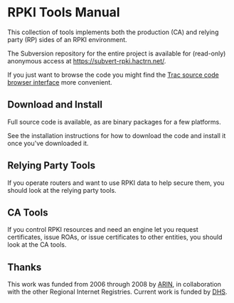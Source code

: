 # RPKI Tools Manual

This collection of tools implements both the production (CA) and relying party
(RP) sides of an RPKI environment.

The Subversion repository for the entire project is available for (read-only)
anonymous access at <https://subvert-rpki.hactrn.net/>.

If you just want to browse the code you might find the [Trac source code
browser interface](http://trac.rpki.net/browser/) more convenient.

## Download and Install

Full source code is available, as are binary packages for a few platforms.

See the installation instructions for how to download the code and install it
once you've downloaded it.

## Relying Party Tools

If you operate routers and want to use RPKI data to help secure them, you
should look at the relying party tools.

## CA Tools

If you control RPKI resources and need an engine let you request certificates,
issue ROAs, or issue certificates to other entities, you should look at the CA
tools.

## Thanks

This work was funded from 2006 through 2008 by [ARIN](http://www.arin.net/),
in collaboration with the other Regional Internet Registries. Current work is
funded by [DHS](http://www.dhs.gov/).
